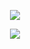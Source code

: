 <p align="center">
  <img src="https://github-readme-stats.vercel.app/api?username=FlimixST&show_icons=true&theme=jolly">
</p>

<p align="center">
  <img src="[![GitHub Streak](https://streak-stats.demolab.com?user=flimixst&theme=catppuccin-macchiato)](https://git.io/streak-stats)">
</p>
